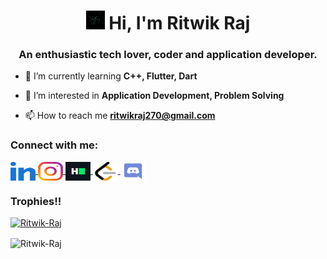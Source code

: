 
<!------>
<!--       -->
<h1 align="center">
    <img src="04.gif" width="30" height="30">
    Hi, I'm Ritwik Raj
</h1>

<h3 align="center">
    An enthusiastic tech lover, coder and application developer.
</h3>


- 🌱 I’m currently learning **C++, Flutter, Dart**

- 👀 I’m interested in **Application Development, Problem Solving**

- 📫 How to reach me **ritwikraj270@gmail.com**

<h3 align="left">Connect with me:</h3>
<p align="left">
    <a href="https://linkedin.com/in/rajritwik/" target="blank">
        <img align="center" src="/linked-in-alt.svg" alt="rajritwik" height="30" width="40" />
    </a>
    <a href="https://instagram.com/ritwik5302" target="blank">
        <img align="center" src="/instagram.svg" alt="ritwik5302" height="30" width="40" />
    </a>
    <a href="https://www.hackerrank.com/ritwikraj68" target="blank">
        <img align="center" src="/hackerrank.svg" alt="ritwikraj68" height="30" width="40" />
    </a>
   <a href="https://leetcode.com/Ritwik_Raj/" target="blank">
        <img align="center" src="/leetcode1.svg" alt="Ritwik_Raj" height="30" width="40" />
    </a> 
    <a href="https://discord.gg/Ritwik#4145" target="blank">
        <img align="center" src="discord.svg" alt="Ritwik#4145" height="30" width="40" />
    </a> 
</p>
<h3 align="left">
    Trophies!!
</h3>
<p align="left"> 
    <a href="https://github.com/ryo-ma/github-profile-trophy">
        <img src="https://github-profile-trophy.vercel.app/?username=Ritwik-Raj&column=8" alt="Ritwik-Raj" />
    </a>
</p>

<p>
    <img align="center" src="https://github-readme-stats.vercel.app/api/top-langs?username=Ritwik-Raj&show_icons=true&locale=en&layout=compact" alt="Ritwik-Raj" />
</p>
